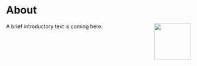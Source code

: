 About
=====

<div>
<img align="right" width="100" height="100" src="http://www.fillmurray.com/100/100" />
</div>

A brief introductory text is coming here.

